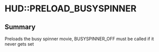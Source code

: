 # HUD::PRELOAD_BUSYSPINNER

## Summary
Preloads the busy spinner movie, BUSYSPINNER_OFF must be called if it never gets set